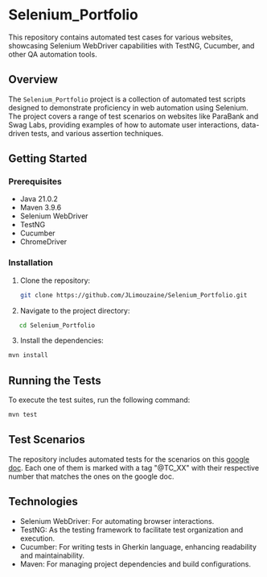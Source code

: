 # Selenium_Portfolio

This repository contains automated test cases for various websites, showcasing Selenium WebDriver capabilities with TestNG, Cucumber, and other QA automation tools.

## Overview

The `Selenium_Portfolio` project is a collection of automated test scripts designed to demonstrate proficiency in web automation using Selenium. The project covers a range of test scenarios on websites like ParaBank and Swag Labs, providing examples of how to automate user interactions, data-driven tests, and various assertion techniques.

## Getting Started

### Prerequisites

- Java 21.0.2
- Maven 3.9.6
- Selenium WebDriver
- TestNG
- Cucumber
- ChromeDriver

### Installation

1. Clone the repository:
   ```bash
   git clone https://github.com/JLimouzaine/Selenium_Portfolio.git
2. Navigate to the project directory:
~~~bash
   cd Selenium_Portfolio
~~~
3. Install the dependencies:
~~~bash
mvn install
~~~
## Running the Tests
To execute the test suites, run the following command:
```bash
mvn test
```
## Test Scenarios
The repository includes automated tests for the scenarios on this [google doc](https://docs.google.com/document/d/1wfGaxm9OcYzHs-ZTx88z3PRRS9GKGFtN3Ohg14yrQsE/edit#heading=h.mxg7pj74igqs).
Each one of them is marked with a tag "@TC_XX" with their respective number that matches the ones on the google doc.

## Technologies

- Selenium WebDriver: For automating browser interactions.
- TestNG: As the testing framework to facilitate test organization and execution.
- Cucumber: For writing tests in Gherkin language, enhancing readability and maintainability.
- Maven: For managing project dependencies and build configurations.

